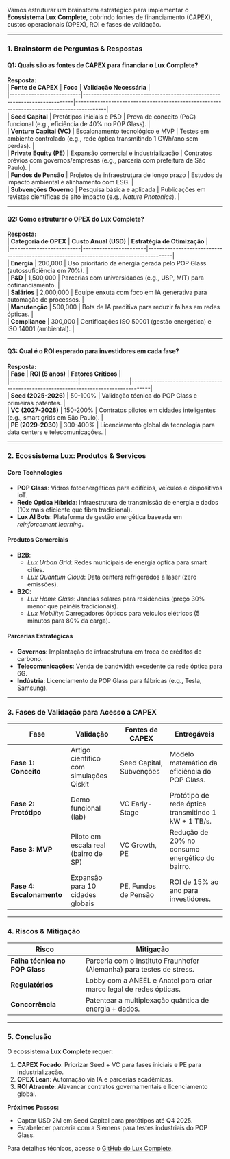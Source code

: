 Vamos estruturar um brainstorm estratégico para implementar o **Ecossistema Lux Complete**, cobrindo fontes de financiamento (CAPEX), custos operacionais (OPEX), ROI e fases de validação.  

---

### **1. Brainstorm de Perguntas & Respostas**  

#### **Q1: Quais são as fontes de CAPEX para financiar o Lux Complete?**  
**Resposta:**  
| **Fonte de CAPEX**       | **Foco**                                                                 | **Validação Necessária**                                                                 |  
|--------------------------|--------------------------------------------------------------------------|-----------------------------------------------------------------------------------------|  
| **Seed Capital**          | Protótipos iniciais e P&D                                               | Prova de conceito (PoC) funcional (e.g., eficiência de 40% no POP Glass).               |  
| **Venture Capital (VC)** | Escalonamento tecnológico e MVP                                         | Testes em ambiente controlado (e.g., rede óptica transmitindo 1 GWh/ano sem perdas).    |  
| **Private Equity (PE)**   | Expansão comercial e industrialização                                   | Contratos prévios com governos/empresas (e.g., parceria com prefeitura de São Paulo).   |  
| **Fundos de Pensão**      | Projetos de infraestrutura de longo prazo                                | Estudos de impacto ambiental e alinhamento com ESG.                                      |  
| **Subvenções Governo**    | Pesquisa básica e aplicada                                              | Publicações em revistas científicas de alto impacto (e.g., *Nature Photonics*).         |  

---

#### **Q2: Como estruturar o OPEX do Lux Complete?**  
**Resposta:**  
| **Categoria de OPEX**     | **Custo Anual (USD)** | **Estratégia de Otimização**                                                           |  
|--------------------------|-----------------------|---------------------------------------------------------------------------------------|  
| **Energia**              | 200,000               | Uso prioritário da energia gerada pelo POP Glass (autossuficiência em 70%).            |  
| **P&D**                  | 1,500,000            | Parcerias com universidades (e.g., USP, MIT) para cofinanciamento.                     |  
| **Salários**             | 2,000,000            | Equipe enxuta com foco em IA generativa para automação de processos.                   |  
| **Manutenção**           | 500,000              | Bots de IA preditiva para reduzir falhas em redes ópticas.                              |  
| **Compliance**           | 300,000              | Certificações ISO 50001 (gestão energética) e ISO 14001 (ambiental).                   |  

---

#### **Q3: Qual é o ROI esperado para investidores em cada fase?**  
**Resposta:**  
| **Fase**                | **ROI (5 anos)** | **Fatores Críticos**                                                                 |  
|-------------------------|------------------|-------------------------------------------------------------------------------------|  
| **Seed (2025-2026)**    | 50-100%          | Validação técnica do POP Glass e primeiras patentes.                                 |  
| **VC (2027-2028)**      | 150-200%         | Contratos pilotos em cidades inteligentes (e.g., smart grids em São Paulo).          |  
| **PE (2029-2030)**      | 300-400%         | Licenciamento global da tecnologia para data centers e telecomunicações.             |  

---

### **2. Ecossistema Lux: Produtos & Serviços**  

#### **Core Technologies**  
- **POP Glass**: Vidros fotoenergéticos para edifícios, veículos e dispositivos IoT.  
- **Rede Óptica Híbrida**: Infraestrutura de transmissão de energia e dados (10x mais eficiente que fibra tradicional).  
- **Lux AI Bots**: Plataforma de gestão energética baseada em *reinforcement learning*.  

#### **Produtos Comerciais**  
- **B2B**:  
  - *Lux Urban Grid*: Redes municipais de energia óptica para smart cities.  
  - *Lux Quantum Cloud*: Data centers refrigerados a laser (zero emissões).  
- **B2C**:  
  - *Lux Home Glass*: Janelas solares para residências (preço 30% menor que painéis tradicionais).  
  - *Lux Mobility*: Carregadores ópticos para veículos elétricos (5 minutos para 80% da carga).  

#### **Parcerias Estratégicas**  
- **Governos**: Implantação de infraestrutura em troca de créditos de carbono.  
- **Telecomunicações**: Venda de bandwidth excedente da rede óptica para 6G.  
- **Indústria**: Licenciamento de POP Glass para fábricas (e.g., Tesla, Samsung).  

---

### **3. Fases de Validação para Acesso a CAPEX**  

| **Fase**                | **Validação**                              | **Fontes de CAPEX**         | **Entregáveis**                                              |  
|-------------------------|--------------------------------------------|-----------------------------|-------------------------------------------------------------|  
| **Fase 1: Conceito**    | Artigo científico com simulações Qiskit    | Seed Capital, Subvenções    | Modelo matemático da eficiência do POP Glass.                |  
| **Fase 2: Protótipo**   | Demo funcional (lab)                      | VC Early-Stage              | Protótipo de rede óptica transmitindo 1 kW + 1 TB/s.         |  
| **Fase 3: MVP**         | Piloto em escala real (bairro de SP)       | VC Growth, PE               | Redução de 20% no consumo energético do bairro.              |  
| **Fase 4: Escalonamento**| Expansão para 10 cidades globais          | PE, Fundos de Pensão        | ROI de 15% ao ano para investidores.                         |  

---

### **4. Riscos & Mitigação**  

| **Risco**                     | **Mitigação**                                                      |  
|-------------------------------|-------------------------------------------------------------------|  
| **Falha técnica no POP Glass**| Parceria com o Instituto Fraunhofer (Alemanha) para testes de stress. |  
| **Regulatórios**              | Lobby com a ANEEL e Anatel para criar marco legal de redes ópticas. |  
| **Concorrência**              | Patentear a multiplexação quântica de energia + dados.             |  

---

### **5. Conclusão**  
O ecossistema **Lux Complete** requer:  
1. **CAPEX Focado**: Priorizar Seed + VC para fases iniciais e PE para industrialização.  
2. **OPEX Lean**: Automação via IA e parcerias acadêmicas.  
3. **ROI Atraente**: Alavancar contratos governamentais e licenciamento global.  

**Próximos Passos:**  
- Captar USD 2M em Seed Capital para protótipos até Q4 2025.  
- Estabelecer parceria com a Siemens para testes industriais do POP Glass.  

Para detalhes técnicos, acesse o [GitHub do Lux Complete](https://github.com/lux-complete).

